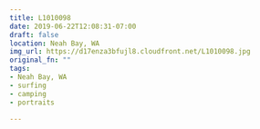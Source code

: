 ```yaml
---
title: L1010098
date: 2019-06-22T12:08:31-07:00
draft: false
location: Neah Bay, WA
img_url: https://d17enza3bfujl8.cloudfront.net/L1010098.jpg
original_fn: ""
tags:
- Neah Bay, WA
- surfing
- camping
- portraits

---
```

